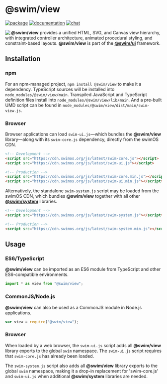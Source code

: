 # @swim/view

[![package](https://img.shields.io/npm/v/@swim/view.svg)](https://www.npmjs.com/package/@swim/view)
[![documentation](https://img.shields.io/badge/doc-TypeDoc-blue.svg)](https://docs.swimos.org/js/latest/modules/_swim_view.html)
[![chat](https://img.shields.io/badge/chat-Gitter-green.svg)](https://gitter.im/swimos/community)

<a href="https://www.swimos.org"><img src="https://docs.swimos.org/readme/marlin-blue.svg" align="left"></a>

**@swim/view** provides a unified HTML, SVG, and Canvas view hierarchy, with
integrated controller architecture, animated procedural styling, and
constraint-based layouts.  **@swim/view** is part of the
[**@swim/ui**](https://github.com/swimos/swim/tree/master/swim-system-js/swim-ui-js/@swim/ui)
framework.

## Installation

### npm

For an npm-managed project, `npm install @swim/view` to make it a dependency.
TypeScript sources will be installed into `node_modules/@swim/view/main`.
Transpiled JavaScript and TypeScript definition files install into
`node_modules/@swim/view/lib/main`.  And a pre-built UMD script can
be found in `node_modules/@swim/view/dist/main/swim-view.js`.

### Browser

Browser applications can load `swim-ui.js`—which bundles the **@swim/view**
library—along with its `swim-core.js` dependency, directly from the swimOS CDN.

```html
<!-- Development -->
<script src="https://cdn.swimos.org/js/latest/swim-core.js"></script>
<script src="https://cdn.swimos.org/js/latest/swim-ui.js"></script>

<!-- Production -->
<script src="https://cdn.swimos.org/js/latest/swim-core.min.js"></script>
<script src="https://cdn.swimos.org/js/latest/swim-ui.min.js"></script>
```

Alternatively, the standalone `swim-system.js` script may be loaded
from the swimOS CDN, which bundles **@swim/view** together with all other
[**@swim/system**](https://github.com/swimos/swim/tree/master/swim-system-js/@swim/system)
libraries.

```html
<!-- Development -->
<script src="https://cdn.swimos.org/js/latest/swim-system.js"></script>

<!-- Production -->
<script src="https://cdn.swimos.org/js/latest/swim-system.min.js"></script>
```

## Usage

### ES6/TypeScript

**@swim/view** can be imported as an ES6 module from TypeScript and other
ES6-compatible environments.

```typescript
import * as view from "@swim/view";
```

### CommonJS/Node.js

**@swim/view** can also be used as a CommonJS module in Node.js applications.

```javascript
var view = require("@swim/view");
```

### Browser

When loaded by a web browser, the `swim-ui.js` script adds all
**@swim/view** library exports to the global `swim` namespace.  The
`swim-ui.js` script requires that `swim-core.js` has already been loaded.

The `swim-system.js` script also adds all **@swim/view** library exports
to the global `swim` namespace, making it a drop-in replacement for
'swim-core.js' and `swim-ui.js` when additional **@swim/system**
libraries are needed.
